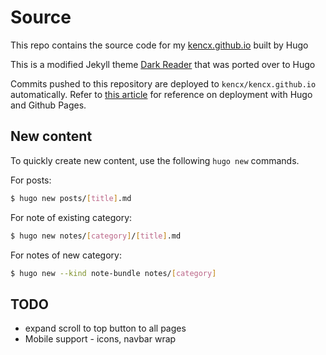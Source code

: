 # Source
This repo contains the source code for my
[kencx.github.io](https://kencx.github.io) built by Hugo

This is a modified Jekyll theme [Dark
Reader](https://github.com/sharadcodes/jekyll-theme-dark-reader) that was ported
over to Hugo

Commits pushed to this repository are deployed to `kencx/kencx.github.io`
automatically. Refer to [this
article](https://www.mytechramblings.com/posts/create-a-website-with-hugo-and-gh/)
for reference on deployment with Hugo and Github Pages.

## New content
To quickly create new content, use the following `hugo new` commands.

For posts:
```bash
$ hugo new posts/[title].md
```

For note of existing category:
```bash
$ hugo new notes/[category]/[title].md
```

For notes of new category:
```bash
$ hugo new --kind note-bundle notes/[category]
```

## TODO
- expand scroll to top button to all pages
- Mobile support - icons, navbar wrap
